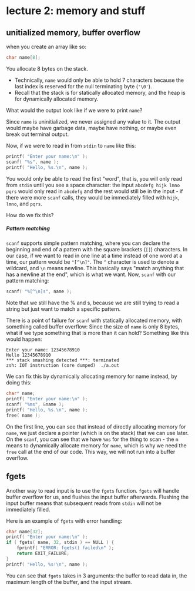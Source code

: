# lecture 2: memory and stuff
## unitialized memory, buffer overflow

when you create an array like so:
```c
char name[8];
```
You allocate 8 bytes on the stack. 

* Technically, `name` would only be able to hold 7 characters because the last index is reserved for the null terminating byte (`'\0'`).
* Recall that the stack is for statically allocated memory, and the heap is for dynamically allocated memory.

What would the output look like if we were to print `name`? 

Since `name` is uninitialized, we never assigned any value to it. The output would maybe have garbage data, maybe have nothing, or maybe even break out terminal output.

Now, if we were to read in from `stdin` to `name` like this:
```c
printf( "Enter your name:\n" );
scanf( "%s", name );
printf( "Hello, %s.\n", name );
```
You would only be able to read the first "word", that is, you will only read from `stdin` until you see a space character: the input `abcdefg hijk lmno pqrs` would only read in `abcdefg` and the rest would still be in the input - if there were more `scanf` calls, they would be immediately filled with `hijk`, `lmno`, and `pqrs`. 

How do we fix this?

##### Pattern matching
`scanf` supports simple pattern matching, where you can declare the beginning and end of a pattern with the square brackets (`[]`) characters. In our case, if we want to read in one line at a time instead of one word at a time, our pattern would be `"[^\n]"`. The `^` character is used to denote a wildcard, and `\n` means newline. This basically says "match anything that has a newline at the end", which is what we want.
Now, `scanf` with our pattern matching:
```c
scanf( "%[^\n]s", name );
```
Note that we still have the % and s, because we are still trying to read a string but just want to match a specific pattern.


There is a point of failure for `scanf` with statically allocated memory, with something called buffer overflow:
Since the size of `name` is only 8 bytes, what if we type something that is more than it can hold?
Something like this would happen:
```
Enter your name: 12345678910
Hello 12345678910
*** stack smashing detected ***: terminated
zsh: IOT instruction (core dumped)  ./a.out
```

We can fix this by dynamically allocating memory for name instead, by doing this:
```c
char* name;
printf( "Enter your name:\n" );
scanf( "%ms", &name );
printf( "Hello, %s.\n", name );
free( name );
```
On the first line, you can see that instead of directly allocating memory for `name`, we just declare a pointer (which is on the stack) that we can use later.
On the `scanf`, you can see that we have `%ms` for the thing to scan - the `m` means to dynamically allocate memory for `name`, which is why we need the `free` call at the end of our code. This way, we will not run into a buffer overflow.

## fgets

Another way to read input is to use the `fgets` function. `fgets` will handle buffer overflow for us, and flushes the input buffer afterwards. Flushing the input buffer means that subsequent reads from `stdin` will not be immediately filled.

Here is an example of `fgets` with error handling:
```c
char name[32];
printf( "Enter your name:\n" );
if ( fgets( name, 32, stdin ) == NULL ) {
	fprintf( "ERROR: fgets() failed\n" );
	return EXIT_FAILURE;
}
printf( "Hello, %s!\n", name );

```

You can see that `fgets` takes in 3 arguments: the buffer to read data in, the maximum length of the buffer, and the input stream. 